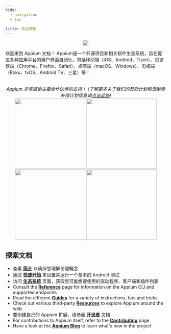 ```yaml
---
hide:
  - navigation
  - toc

title: 欢迎使用
---
```


<style>
  .md-typeset h1,
  .appium-sponsor-thanks {
    display: none;
  }</style>

<div style="text-align: center">
  <img src="assets/images/appium-logo-horiz.png" style="max-width: 400px;" />
</div>

欢迎来到 Appium 文档！ Appium是一个开源项目和相关软件生态系统，旨在促进多种应用平台的用户界面自动化，包括移动端（iOS、Android、Tizen）、浏览器端（Chrome、Firefox、Safari）、桌面端（macOS、Windows）、电视端（Roku、tvOS、Android TV、三星）等！

<div style="text-align: center; margin-top: 2rem; font-style: italic;">
  Appium 非常感谢主要合作伙伴的支持！ (了解更多关于我们的赞助计划和贡献者补偿计划信息请<a
  href="https://github.com/appium/appium/blob/master/GOVERNANCE.md#sponsorship">点击此处</a>)  
<div class="homepageSponsors">
    <div class="homepageSponsor">
      <a href="https://www.browserstack.com/browserstack-appium?utm_campaigncode=701OW00000AoUTQYA3&utm_medium=partnered&utm_source=appium">
        <img src="assets/images/sponsor-logo-browserstack-dark.png#only-dark" style="width: 220px;" />
        <img src="assets/images/sponsor-logo-browserstack-light.png#only-light" style="width: 220px;" />
      </a>
    </div>
    <div class="homepageSponsor">
      <a href="https://lambdatest.com/?utm_source=appium.io&utm_medium=organic&utm_campaign=june_25&utm_term=sk&utm_content=webpage">
        <img src="assets/images/sponsor-logo-lambdatest-dark.png#only-dark" style="width: 220px;" />
        <img src="assets/images/sponsor-logo-lambdatest-light.png#only-light" style="width: 220px;" />
      </a>
    </div>
  </div>
</div>

## 探索文档

<div class="grid cards" markdown>

- 查看 [**简介**](./intro/index.md) 以确保您理解关键概念
- 通过 [**快速开始**](./quickstart/index.md) 来设置并运行一个基本的 Android 测试
- 访问 [**生态系统**](./ecosystem/index.md) 页面，获取您可能想要使用的驱动程序、客户端和插件列表
- Consult the [**Reference**](./reference/index.md) page for information on the Appium CLI and supported endpoints
- Read the different [**Guides**](./guides/migrating-2-to-3.md) for a variety of instructions, tips and tricks
- Check out various third-party [**Resources**](./resources/index.md) to explore Appium around the web
- 要创建自己的 Appium 扩展，请参阅 [**开发者**](./developing/index.md) 文档
- For contributions to Appium itself, refer to the [**Contributing**](./contributing/index.md) page
- Have a look at the [**Appium Blog**](./blog/index.md) to learn what's new in the project

</div>
